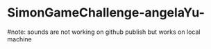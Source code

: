 # SimonGameChallenge-angelaYu-
#note: sounds are not working on github publish but works on local machine  
